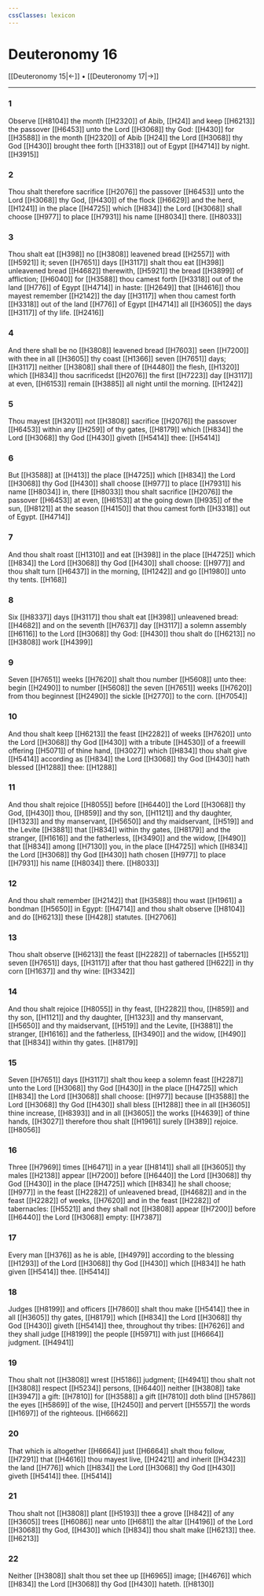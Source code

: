 ```yaml
---
cssClasses: lexicon
---
```

# Deuteronomy 16

[[Deuteronomy 15|←]] • [[Deuteronomy 17|→]]

---

### 1
Observe [[H8104]] the month [[H2320]] of Abib, [[H24]] and keep [[H6213]] the passover [[H6453]] unto the Lord [[H3068]] thy God: [[H430]] for [[H3588]] in the month [[H2320]] of Abib [[H24]] the Lord [[H3068]] thy God [[H430]] brought thee forth [[H3318]] out of Egypt [[H4714]] by night. [[H3915]]

### 2
Thou shalt therefore sacrifice [[H2076]] the passover [[H6453]] unto the Lord [[H3068]] thy God, [[H430]] of the flock [[H6629]] and the herd, [[H1241]] in the place [[H4725]] which [[H834]] the Lord [[H3068]] shall choose [[H977]] to place [[H7931]] his name [[H8034]] there. [[H8033]]

### 3
Thou shalt eat [[H398]] no [[H3808]] leavened bread [[H2557]] with [[H5921]] it; seven [[H7651]] days [[H3117]] shalt thou eat [[H398]] unleavened bread [[H4682]] therewith, [[H5921]] the bread [[H3899]] of affliction; [[H6040]] for [[H3588]] thou camest forth [[H3318]] out of the land [[H776]] of Egypt [[H4714]] in haste: [[H2649]] that [[H4616]] thou mayest remember [[H2142]] the day [[H3117]] when thou camest forth [[H3318]] out of the land [[H776]] of Egypt [[H4714]] all [[H3605]] the days [[H3117]] of thy life. [[H2416]]

### 4
And there shall be no [[H3808]] leavened bread [[H7603]] seen [[H7200]] with thee in all [[H3605]] thy coast [[H1366]] seven [[H7651]] days; [[H3117]] neither [[H3808]] shall there of [[H4480]] the flesh, [[H1320]] which [[H834]] thou sacrificedst [[H2076]] the first [[H7223]] day [[H3117]] at even, [[H6153]] remain [[H3885]] all night until the morning. [[H1242]]

### 5
Thou mayest [[H3201]] not [[H3808]] sacrifice [[H2076]] the passover [[H6453]] within any [[H259]] of thy gates, [[H8179]] which [[H834]] the Lord [[H3068]] thy God [[H430]] giveth [[H5414]] thee: [[H5414]]

### 6
But [[H3588]] at [[H413]] the place [[H4725]] which [[H834]] the Lord [[H3068]] thy God [[H430]] shall choose [[H977]] to place [[H7931]] his name [[H8034]] in, there [[H8033]] thou shalt sacrifice [[H2076]] the passover [[H6453]] at even, [[H6153]] at the going down [[H935]] of the sun, [[H8121]] at the season [[H4150]] that thou camest forth [[H3318]] out of Egypt. [[H4714]]

### 7
And thou shalt roast [[H1310]] and eat [[H398]] in the place [[H4725]] which [[H834]] the Lord [[H3068]] thy God [[H430]] shall choose: [[H977]] and thou shalt turn [[H6437]] in the morning, [[H1242]] and go [[H1980]] unto thy tents. [[H168]]

### 8
Six [[H8337]] days [[H3117]] thou shalt eat [[H398]] unleavened bread: [[H4682]] and on the seventh [[H7637]] day [[H3117]] a solemn assembly [[H6116]] to the Lord [[H3068]] thy God: [[H430]] thou shalt do [[H6213]] no [[H3808]] work [[H4399]]

### 9
Seven [[H7651]] weeks [[H7620]] shalt thou number [[H5608]] unto thee: begin [[H2490]] to number [[H5608]] the seven [[H7651]] weeks [[H7620]] from thou beginnest [[H2490]] the sickle [[H2770]] to the corn. [[H7054]]

### 10
And thou shalt keep [[H6213]] the feast [[H2282]] of weeks [[H7620]] unto the Lord [[H3068]] thy God [[H430]] with a tribute [[H4530]] of a freewill offering [[H5071]] of thine hand, [[H3027]] which [[H834]] thou shalt give [[H5414]] according as [[H834]] the Lord [[H3068]] thy God [[H430]] hath blessed [[H1288]] thee: [[H1288]]

### 11
And thou shalt rejoice [[H8055]] before [[H6440]] the Lord [[H3068]] thy God, [[H430]] thou, [[H859]] and thy son, [[H1121]] and thy daughter, [[H1323]] and thy manservant, [[H5650]] and thy maidservant, [[H519]] and the Levite [[H3881]] that [[H834]] within thy gates, [[H8179]] and the stranger, [[H1616]] and the fatherless, [[H3490]] and the widow, [[H490]] that [[H834]] among [[H7130]] you, in the place [[H4725]] which [[H834]] the Lord [[H3068]] thy God [[H430]] hath chosen [[H977]] to place [[H7931]] his name [[H8034]] there. [[H8033]]

### 12
And thou shalt remember [[H2142]] that [[H3588]] thou wast [[H1961]] a bondman [[H5650]] in Egypt: [[H4714]] and thou shalt observe [[H8104]] and do [[H6213]] these [[H428]] statutes. [[H2706]]

### 13
Thou shalt observe [[H6213]] the feast [[H2282]] of tabernacles [[H5521]] seven [[H7651]] days, [[H3117]] after that thou hast gathered [[H622]] in thy corn [[H1637]] and thy wine: [[H3342]]

### 14
And thou shalt rejoice [[H8055]] in thy feast, [[H2282]] thou, [[H859]] and thy son, [[H1121]] and thy daughter, [[H1323]] and thy manservant, [[H5650]] and thy maidservant, [[H519]] and the Levite, [[H3881]] the stranger, [[H1616]] and the fatherless, [[H3490]] and the widow, [[H490]] that [[H834]] within thy gates. [[H8179]]

### 15
Seven [[H7651]] days [[H3117]] shalt thou keep a solemn feast [[H2287]] unto the Lord [[H3068]] thy God [[H430]] in the place [[H4725]] which [[H834]] the Lord [[H3068]] shall choose: [[H977]] because [[H3588]] the Lord [[H3068]] thy God [[H430]] shall bless [[H1288]] thee in all [[H3605]] thine increase, [[H8393]] and in all [[H3605]] the works [[H4639]] of thine hands, [[H3027]] therefore thou shalt [[H1961]] surely [[H389]] rejoice. [[H8056]]

### 16
Three [[H7969]] times [[H6471]] in a year [[H8141]] shall all [[H3605]] thy males [[H2138]] appear [[H7200]] before [[H6440]] the Lord [[H3068]] thy God [[H430]] in the place [[H4725]] which [[H834]] he shall choose; [[H977]] in the feast [[H2282]] of unleavened bread, [[H4682]] and in the feast [[H2282]] of weeks, [[H7620]] and in the feast [[H2282]] of tabernacles: [[H5521]] and they shall not [[H3808]] appear [[H7200]] before [[H6440]] the Lord [[H3068]] empty: [[H7387]]

### 17
Every man [[H376]] as he is able, [[H4979]] according to the blessing [[H1293]] of the Lord [[H3068]] thy God [[H430]] which [[H834]] he hath given [[H5414]] thee. [[H5414]]

### 18
Judges [[H8199]] and officers [[H7860]] shalt thou make [[H5414]] thee in all [[H3605]] thy gates, [[H8179]] which [[H834]] the Lord [[H3068]] thy God [[H430]] giveth [[H5414]] thee, throughout thy tribes: [[H7626]] and they shall judge [[H8199]] the people [[H5971]] with just [[H6664]] judgment. [[H4941]]

### 19
Thou shalt not [[H3808]] wrest [[H5186]] judgment; [[H4941]] thou shalt not [[H3808]] respect [[H5234]] persons, [[H6440]] neither [[H3808]] take [[H3947]] a gift: [[H7810]] for [[H3588]] a gift [[H7810]] doth blind [[H5786]] the eyes [[H5869]] of the wise, [[H2450]] and pervert [[H5557]] the words [[H1697]] of the righteous. [[H6662]]

### 20
That which is altogether [[H6664]] just [[H6664]] shalt thou follow, [[H7291]] that [[H4616]] thou mayest live, [[H2421]] and inherit [[H3423]] the land [[H776]] which [[H834]] the Lord [[H3068]] thy God [[H430]] giveth [[H5414]] thee. [[H5414]]

### 21
Thou shalt not [[H3808]] plant [[H5193]] thee a grove [[H842]] of any [[H3605]] trees [[H6086]] near unto [[H681]] the altar [[H4196]] of the Lord [[H3068]] thy God, [[H430]] which [[H834]] thou shalt make [[H6213]] thee. [[H6213]]

### 22
Neither [[H3808]] shalt thou set thee up [[H6965]] image; [[H4676]] which [[H834]] the Lord [[H3068]] thy God [[H430]] hateth. [[H8130]]